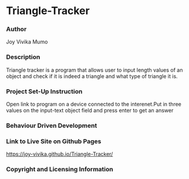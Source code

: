 # Triangle-Tracker
### Author
Joy Vivika Mumo

### Description

Triangle tracker is a program that allows user to input length values of an object and check if it is indeed a triangle and what type of triangle it is.

### Project Set-Up Instruction
Open link to program on a device connected to the interenet.Put in three values on the input-text object field and press enter to get an answer

### Behaviour Driven Development


### Link to Live Site on Github Pages
https://joy-vivika.github.io/Triangle-Tracker/

### Copyright and Licensing Information

